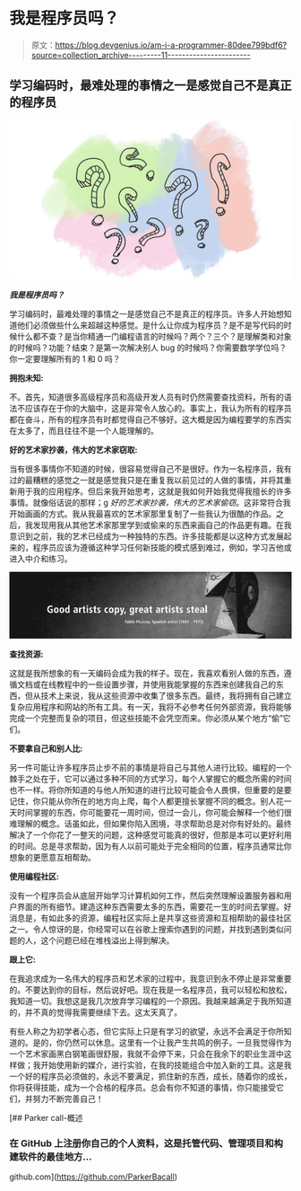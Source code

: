# 我是程序员吗？

> 原文：<https://blog.devgenius.io/am-i-a-programmer-80dee799bdf6?source=collection_archive---------11----------------------->

## 学习编码时，最难处理的事情之一是感觉自己不是真正的程序员

![](img/e3dfbcc74161b3a6d5357cd2a4fc1538.png)

***我是程序员吗？***

学习编码时，最难处理的事情之一是感觉自己不是真正的程序员。许多人开始想知道他们必须做些什么来超越这种感觉。是什么让你成为程序员？是不是写代码的时候什么都不查？是当你精通一门编程语言的时候吗？两个？三个？是理解类和对象的时候吗？功能？结束？是第一次解决别人 bug 的时候吗？你需要数学学位吗？你一定要理解所有的 1 和 0 吗？

**拥抱未知:**

不。首先，知道很多高级程序员和高级开发人员有时仍然需要查找资料，所有的语法不应该存在于你的大脑中，这是非常令人放心的。事实上，我认为所有的程序员都在奋斗，所有的程序员有时都觉得自己不够好。这大概是因为编程要学的东西实在太多了，而且往往不是一个人能理解的。

**好的艺术家抄袭，伟大的艺术家窃取:**

当有很多事情你不知道的时候，很容易觉得自己不是很好。作为一名程序员，我有过的最糟糕的感觉之一就是感觉我只是在重复我以前见过的人做的事情，并将其重新用于我的应用程序。但后来我开始思考，这就是我如何开始我觉得我擅长的许多事情。就像俗话说的那样；g *好的艺术家抄袭，伟大的艺术家偷窃*。这非常符合我开始画画的方式。我从我最喜欢的艺术家那里复制了一些我认为很酷的作品。之后，我发现用我从其他艺术家那里学到或偷来的东西来画自己的作品更有趣。在我意识到之前，我的艺术已经成为一种独特的东西。许多技能都是以这种方式发展起来的，程序员应该为遵循这种学习任何新技能的模式感到难过，例如，学习吉他或进入中介和练习。

![](img/356888ede57f06f68d4d8cf95268bb34.png)

**查找资源:**

这就是我所想象的有一天编码会成为我的样子。现在，我喜欢看别人做的东西，遵循文档或在线教程中的一些设置步骤，并使用我能掌握的东西来创建我自己的东西，但从技术上来说，我从这些资源中收集了很多东西。最终，我将拥有自己建立复杂应用程序和网站的所有工具。有一天，我将不必参考任何外部资源，我将能够完成一个完整而复杂的项目，但这些技能不会凭空而来。你必须从某个地方“偷”它们。

**不要拿自己和别人比:**

另一件可能让许多程序员止步不前的事情是将自己与其他人进行比较。编程的一个棘手之处在于，它可以通过多种不同的方式学习，每个人掌握它的概念所需的时间也不一样。将你所知道的与他人所知道的进行比较可能会令人畏惧，但重要的是要记住，你只能从你所在的地方向上爬，每个人都更擅长掌握不同的概念。别人花一天时间掌握的东西，你可能要花一周时间，但过一会儿，你可能会解释一个他们很难理解的概念。话虽如此，但如果你陷入困境，寻求帮助总是对你有好处的。最终解决了一个你花了一整天的问题，这种感觉可能真的很好，但那是本可以更好利用的时间。总是寻求帮助，因为有人以前可能处于完全相同的位置，程序员通常比你想象的更愿意互相帮助。

**使用编程社区:**

没有一个程序员会从底层开始学习计算机如何工作，然后突然理解设置服务器和用户界面的所有细节。建造这种东西需要太多的东西，需要花一生的时间去掌握。好消息是，有如此多的资源，编程社区实际上是共享这些资源和互相帮助的最佳社区之一。令人惊讶的是，你经常可以在谷歌上搜索你遇到的问题，并找到遇到类似问题的人，这个问题已经在堆栈溢出上得到解决。

**跟上它:**

在我追求成为一名伟大的程序员和艺术家的过程中，我意识到永不停止是非常重要的。不要达到你的目标，然后说好吧。现在我是一名程序员，我可以轻松和放松，我知道一切。我想这是我几次放弃学习编程的一个原因。我越来越满足于我所知道的，并不真的觉得我需要继续下去。这太天真了。

有些人称之为初学者心态，但它实际上只是有学习的欲望，永远不会满足于你所知道的。是的，你仍然可以休息。这里有一个让我产生共鸣的例子。一旦我觉得作为一个艺术家画黑白钢笔画很舒服，我就不会停下来，只会在我余下的职业生涯中这样做；我开始使用新的媒介，进行实验，在我的技能组合中加入新的工具。这是我一个好的程序员必须做的，永远不要满足，抓住新的东西，成长，随着你的成长，你将获得技能，成为一个合格的程序员。总会有你不知道的事情，你只能接受它们，并努力不断完善自己！

[](https://github.com/ParkerBacall) [## Parker call-概述

### 在 GitHub 上注册你自己的个人资料，这是托管代码、管理项目和构建软件的最佳地方…

github.com](https://github.com/ParkerBacall)